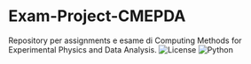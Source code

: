 # Exam-Project-CMEPDA
Repository per assignments e esame di Computing Methods for Experimental Physics and Data Analysis.
![License](https://img.shields.io/github/license/terragnolopaolo/Exam-Project-CMEPDA)
![Python](https://img.shields.io/badge/python-3.10+-yellow)
